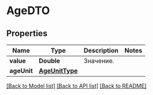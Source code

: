 # AgeDTO

## Properties
Name | Type | Description | Notes
------------ | ------------- | ------------- | -------------
**value** | **Double** | Значение.  | 
**ageUnit** | [**AgeUnitType**](AgeUnitType.md) |  | 

[[Back to Model list]](../README.md#documentation-for-models) [[Back to API list]](../README.md#documentation-for-api-endpoints) [[Back to README]](../README.md)


